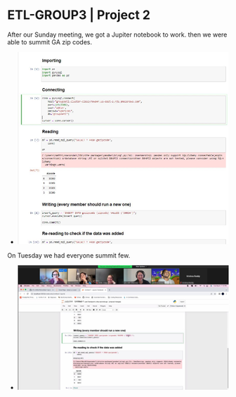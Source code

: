 # ETL-GROUP3 | Project 2  



After our Sunday meeting, we got a Jupiter notebook to work. then we were able to summit GA zip codes.  
-  ![ERD](Sunday.JPG)





On Tuesday we had everyone summit few.
-  ![ERD](Groupwork.JPG)
